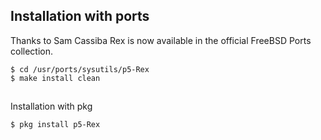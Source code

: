 Installation with ports
-----------------------

Thanks to Sam Cassiba Rex is now available in the official FreeBSD Ports collection.

<span class="admin_snippet" data-pitahaya-block="block_id:bash_code"></span>

    $ cd /usr/ports/sysutils/p5-Rex
    $ make install clean

<span class="admin_snippet" data-pitahaya-block="block_id:bash_code"></span>
----------------------------------------------------------------------------

Installation with pkg

<span class="admin_snippet" data-pitahaya-block="block_id:bash_code"></span>

<span class="admin_snippet" data-pitahaya-block="block_id:bash_code"></span>

    $ pkg install p5-Rex
